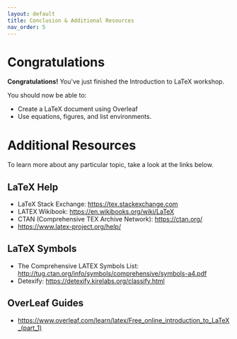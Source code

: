 ```yaml
---
layout: default
title: Conclusion & Additional Resources
nav_order: 5
---
```


# Congratulations

**Congratulations!** You've just finished the Introduction to LaTeX workshop.

You should now be able to:
- Create a LaTeX document using Overleaf
- Use equations, figures, and list environments.

# Additional Resources
To learn more about any particular topic, take a look at the links below.

## LaTeX Help
- LaTeX Stack Exchange: <https://tex.stackexchange.com>
- LATEX Wikibook: https://en.wikibooks.org/wiki/LaTeX
- CTAN (Comprehensive TEX Archive Network): <https://ctan.org/>
- <https://www.latex-project.org/help/>

## LaTeX Symbols
- The Comprehensive LATEX Symbols List: <http://tug.ctan.org/info/symbols/comprehensive/symbols-a4.pdf>
- Detexify: <https://detexify.kirelabs.org/classify.html>

## OverLeaf Guides
- <https://www.overleaf.com/learn/latex/Free_online_introduction_to_LaTeX_(part_1)>

<!-- ## Related Workshops -->